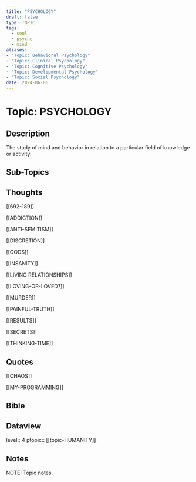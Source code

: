 ```yaml
---
title: "PSYCHOLOGY"
draft: false
type: TOPIC
tags:
  - soul
  - psyche
  - mind
aliases: 
- "Topic: Behavioral Psychology"
- "Topic: Clinical Psychology"
- "Topic: Cognitive Psychology"
- "Topic: Developmental Psychology"
- "Topic: Social Psychology"
date: 2024-06-06
---
```

# Topic: PSYCHOLOGY 
## Description
The study of mind and behavior in relation to a particular field of knowledge or activity.

## Sub-Topics

## Thoughts
[[692-189]]

[[ADDICTION]]

[[ANTI-SEMITISM]]

[[DISCRETION]]

[[GODS]]

[[INSANITY]]

[[LIVING RELATIONSHIPS]]

[[LOVING-OR-LOVED?]]

[[MURDER]]

[[PAINFUL-TRUTH]]

[[RESULTS]]

[[SECRETS]]

[[THINKING-TIME]]

## Quotes
[[CHAOS]]

[[MY-PROGRAMMING]]

## Bible

## Dataview
level:: 4
ptopic:: [[topic-HUMANITY]]

## Notes
NOTE: Topic notes.

